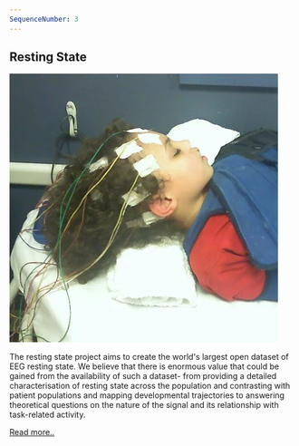 ```yaml
---
SequenceNumber: 3
--- 
```

## Resting State

![sleep_eeg](/assets/images/figures/sleep_eeg.png 'Child sleeping with EEG electrodes')

The resting state project aims to create the world's largest open dataset of EEG resting state. We believe that there is enormous value that could be gained from the availability of such a dataset- from providing a detailed characterisation of resting state across the population and contrasting with patient populations and mapping developmental trajectories to answering theoretical questions on the nature of the signal and its relationship with task-related activity.

[Read more..](/spin-offs/resting-state)